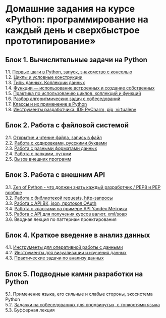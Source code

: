 # Домашние задания на курсе «Python: программирование на каждый день и сверхбыстрое прототипирование»

## Блок 1. Вычислительные задачи на Python
1.1. [Первые шаги в Python, запуск, знакомство с консолью](first-steps/)  
1.2. [Циклы и условные конструкции](cycles-and-conditions/)  
1.3. [Типы данных. Коллекции данных](datatypes/)  
1.4. [Функции — использование встроенных и создание собственных](functions/)  
1.5. [Практика по использованию циклов, коллекций и функций](cycles-practice/)  
1.6. [Разбор алгоритмических задач с собеседований](interview-tasks/)  
1.7. [Классы и их применение в Python](classes/)  
1.8. [Инструменты разработчика: IDE PyCharm, pip, virtualenv](ide/)  

## Блок 2. Работа с файловой системой
2.1. [Открытие и чтение файла, запись в файл](files/)  
2.2. [Работа с кодировками, русскими буквами](encoding/)  
2.3. [Работа с разными форматами данных](formats/)  
2.4. [Работа с папками, путями](paths/)  
2.5. [Вызов внешних программ](external-programs/)  

## Блок 3. Работа с внешним API
3.1. [Zen of Python - что должен знать каждый разработчик / PEP8 и PEP вообще](zen/)  
3.2. [Работа с библиотекой requests, http-запросы](requests/)  
3.3. [Работа с API ВК, json, протокол OAuth](vk/)  
3.4. [Работа с классами на примере API Yandex Метрика](yandex/)  
3.5. [Работа с API для получения курсов валют, xml/soap](currencies/)  
3.6. Вводная лекция по паттернам проектирования  

## Блок 4. Краткое введение в анализ данных
4.1. [Инструменты для оперативной работы с данными](pandas/)  
4.2. [Инструменты для визуализации и изучения данных](visualization/)  
4.3. [Практические задачи по анализу данных](data-analysis/)  

## Блок 5. Подводные камни разработки на Python
5.1. Применение языка, его сильные и слабые стороны, экосистема Python  
5.2. [Задачки на собеседованиях для продвинутых, с тонкостями языка](interview-tasks-2/)  
5.3. Буфферная лекция
